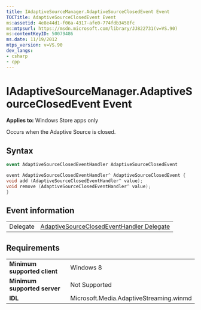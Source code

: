 ```yaml
---
title: IAdaptiveSourceManager.AdaptiveSourceClosedEvent Event
TOCTitle: AdaptiveSourceClosedEvent Event
ms:assetid: 4e8e44d1-f06a-4317-afe0-774fdb3458fc
ms:mtpsurl: https://msdn.microsoft.com/library/JJ822731(v=VS.90)
ms:contentKeyID: 50079486
ms.date: 11/19/2012
mtps_version: v=VS.90
dev_langs:
- csharp
- cpp
---
```


# IAdaptiveSourceManager.AdaptiveSourceClosedEvent Event

**Applies to:** Windows Store apps only

Occurs when the Adaptive Source is closed.

## Syntax

```csharp
event AdaptiveSourceClosedEventHandler AdaptiveSourceClosedEvent
```

```cpp
event AdaptiveSourceClosedEventHandler^ AdaptiveSourceClosedEvent {
void add (AdaptiveSourceClosedEventHandler^ value);
void remove (AdaptiveSourceClosedEventHandler^ value);
}
```

## Event information

|||
|--- |--- |
|Delegate|[AdaptiveSourceClosedEventHandler Delegate](adaptivesourceclosedeventhandler-delegate.md)|

## Requirements

|||
|--- |--- |
|**Minimum supported client**|Windows 8|
|**Minimum supported server**|Not Supported|
|**IDL**|Microsoft.Media.AdaptiveStreaming.winmd|
